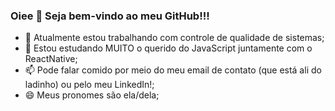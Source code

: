 ### Oiee 👋 Seja bem-vindo ao meu GitHub!!!

- 🔭 Atualmente estou trabalhando com controle de qualidade de sistemas;
- 🌱 Estou estudando MUITO o querido do JavaScript juntamente com o ReactNative;
- 📫 Pode falar comido por meio do meu email de contato (que está ali do ladinho) ou pelo meu LinkedIn!;
- 😄 Meus pronomes são ela/dela;
